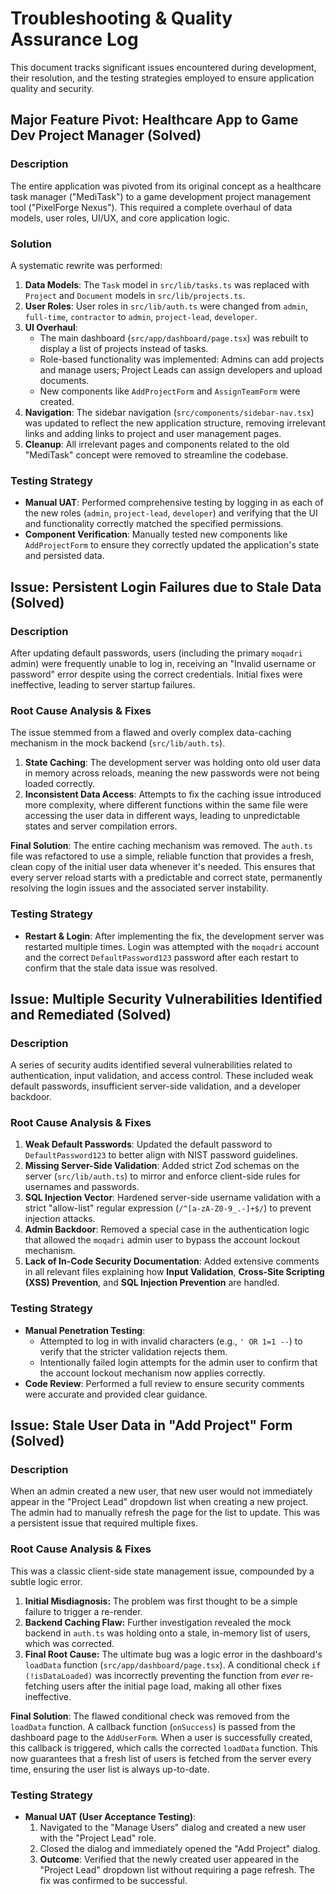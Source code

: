 
# Troubleshooting & Quality Assurance Log

This document tracks significant issues encountered during development, their resolution, and the testing strategies employed to ensure application quality and security.

## Major Feature Pivot: Healthcare App to Game Dev Project Manager (Solved)

### Description
The entire application was pivoted from its original concept as a healthcare task manager ("MediTask") to a game development project management tool ("PixelForge Nexus"). This required a complete overhaul of data models, user roles, UI/UX, and core application logic.

### Solution
A systematic rewrite was performed:
1.  **Data Models**: The `Task` model in `src/lib/tasks.ts` was replaced with `Project` and `Document` models in `src/lib/projects.ts`.
2.  **User Roles**: User roles in `src/lib/auth.ts` were changed from `admin`, `full-time`, `contractor` to `admin`, `project-lead`, `developer`.
3.  **UI Overhaul**:
    *   The main dashboard (`src/app/dashboard/page.tsx`) was rebuilt to display a list of projects instead of tasks.
    *   Role-based functionality was implemented: Admins can add projects and manage users; Project Leads can assign developers and upload documents.
    *   New components like `AddProjectForm` and `AssignTeamForm` were created.
4.  **Navigation**: The sidebar navigation (`src/components/sidebar-nav.tsx`) was updated to reflect the new application structure, removing irrelevant links and adding links to project and user management pages.
5.  **Cleanup**: All irrelevant pages and components related to the old "MediTask" concept were removed to streamline the codebase.

### Testing Strategy
-   **Manual UAT**: Performed comprehensive testing by logging in as each of the new roles (`admin`, `project-lead`, `developer`) and verifying that the UI and functionality correctly matched the specified permissions.
-   **Component Verification**: Manually tested new components like `AddProjectForm` to ensure they correctly updated the application's state and persisted data.

## Issue: Persistent Login Failures due to Stale Data (Solved)

### Description
After updating default passwords, users (including the primary `moqadri` admin) were frequently unable to log in, receiving an "Invalid username or password" error despite using the correct credentials. Initial fixes were ineffective, leading to server startup failures.

### Root Cause Analysis & Fixes
The issue stemmed from a flawed and overly complex data-caching mechanism in the mock backend (`src/lib/auth.ts`).
1.  **State Caching**: The development server was holding onto old user data in memory across reloads, meaning the new passwords were not being loaded correctly.
2.  **Inconsistent Data Access**: Attempts to fix the caching issue introduced more complexity, where different functions within the same file were accessing the user data in different ways, leading to unpredictable states and server compilation errors.

**Final Solution**: The entire caching mechanism was removed. The `auth.ts` file was refactored to use a simple, reliable function that provides a fresh, clean copy of the initial user data whenever it's needed. This ensures that every server reload starts with a predictable and correct state, permanently resolving the login issues and the associated server instability.

### Testing Strategy
-   **Restart & Login**: After implementing the fix, the development server was restarted multiple times. Login was attempted with the `moqadri` account and the correct `DefaultPassword123` password after each restart to confirm that the stale data issue was resolved.

## Issue: Multiple Security Vulnerabilities Identified and Remediated (Solved)

### Description
A series of security audits identified several vulnerabilities related to authentication, input validation, and access control. These included weak default passwords, insufficient server-side validation, and a developer backdoor.

### Root Cause Analysis & Fixes
1.  **Weak Default Passwords**: Updated the default password to `DefaultPassword123` to better align with NIST password guidelines.
2.  **Missing Server-Side Validation**: Added strict Zod schemas on the server (`src/lib/auth.ts`) to mirror and enforce client-side rules for usernames and passwords.
3.  **SQL Injection Vector**: Hardened server-side username validation with a strict "allow-list" regular expression (`/^[a-zA-Z0-9_.-]+$/`) to prevent injection attacks.
4.  **Admin Backdoor**: Removed a special case in the authentication logic that allowed the `moqadri` admin user to bypass the account lockout mechanism.
5.  **Lack of In-Code Security Documentation**: Added extensive comments in all relevant files explaining how **Input Validation**, **Cross-Site Scripting (XSS) Prevention**, and **SQL Injection Prevention** are handled.

### Testing Strategy
-   **Manual Penetration Testing**:
    -   Attempted to log in with invalid characters (e.g., `' OR 1=1 --`) to verify that the stricter validation rejects them.
    -   Intentionally failed login attempts for the admin user to confirm that the account lockout mechanism now applies correctly.
-   **Code Review**: Performed a full review to ensure security comments were accurate and provided clear guidance.

## Issue: Stale User Data in "Add Project" Form (Solved)

### Description
When an admin created a new user, that new user would not immediately appear in the "Project Lead" dropdown list when creating a new project. The admin had to manually refresh the page for the list to update. This was a persistent issue that required multiple fixes.

### Root Cause Analysis & Fixes
This was a classic client-side state management issue, compounded by a subtle logic error.
1. **Initial Misdiagnosis:** The problem was first thought to be a simple failure to trigger a re-render.
2. **Backend Caching Flaw:** Further investigation revealed the mock backend in `auth.ts` was holding onto a stale, in-memory list of users, which was corrected.
3. **Final Root Cause:** The ultimate bug was a logic error in the dashboard's `loadData` function (`src/app/dashboard/page.tsx`). A conditional check `if (!isDataLoaded)` was incorrectly preventing the function from *ever* re-fetching users after the initial page load, making all other fixes ineffective.

**Final Solution**: The flawed conditional check was removed from the `loadData` function. A callback function (`onSuccess`) is passed from the dashboard page to the `AddUserForm`. When a user is successfully created, this callback is triggered, which calls the corrected `loadData` function. This now guarantees that a fresh list of users is fetched from the server every time, ensuring the user list is always up-to-date.

### Testing Strategy
-   **Manual UAT (User Acceptance Testing)**:
    1.  Navigated to the "Manage Users" dialog and created a new user with the "Project Lead" role.
    2.  Closed the dialog and immediately opened the "Add Project" dialog.
    3.  **Outcome**: Verified that the newly created user appeared in the "Project Lead" dropdown list without requiring a page refresh. The fix was confirmed to be successful.

    